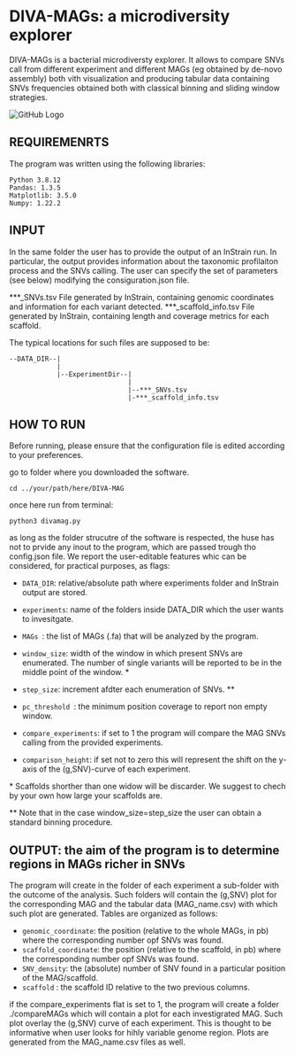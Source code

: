 # DIVA-MAGs: a microdiversity explorer

DIVA-MAGs is a bacterial microdiversty explorer. It allows to compare SNVs call from different experiment and different MAGs (eg obtained by de-novo assembly) both vith visualization and producing tabular data containing SNVs frequencies obtained both with classical binning and sliding window strategies.

![GitHub Logo](./graphical_abstract/logo1.png)

## REQUIREMENRTS
The program was written using the following libraries:

	Python 3.8.12
	Pandas: 1.3.5
	Matplotlib: 3.5.0
	Numpy: 1.22.2

## INPUT

In the same folder the user has to provide the output of an InStrain run. In particular, the output provides information about the taxonomic profilaiton process and the SNVs calling.
The user can specify the set of parameters (see below) modifying the consiguration.json file.


\*\*\*_SNVs.tsv File generated by InStrain, containing genomic coordinates and information for each variant detected. 
\*\*\*_scaffold_info.tsv File generated by InStrain, containing length and coverage metrics for each scaffold.

The typical locations for such files are supposed to be:

    --DATA_DIR--|
                |
                |--ExperimentDir--|
                                  |
                                  |--***_SNVs.tsv
                                  |-***_scaffold_info.tsv


## HOW TO RUN

Before running, please ensure that the configuration file is edited according to your preferences. 

go to folder where you downloaded the software. 

``` cd ../your/path/here/DIVA-MAG ```

once here run from terminal: 

``` python3 divamag.py ```

as long as the folder strucutre of the software is respected, the huse has not to prvide any inout to the program, which are passed trough tho config.json file. We report the user-editable features whic can be considered, for practical purposes, as flags:

* ``` DATA_DIR ```: relative/absolute path where experiments folder and InStrain output are stored.

* ``` experiments ```: name of the folders inside DATA_DIR which the user wants to invesitgate.

* ```MAGs ```: the list of MAGs (.fa) that will be analyzed by the program.

* ``` window_size ```: width of the window in which present SNVs are enumerated. The number of single variants will be reported to be in the middle point of the window. \*

* ``` step_size ```: increment afdter each enumeration of SNVs. \*\*

* ```pc_threshold ```: the minimum position coverage to report non empty window.

* ``` compare_experiments ```: if set to 1 the program will compare the MAG SNVs calling from the provided experiments.

* ``` comparison_height ```: if set not to zero this will represent the shift on the y-axis of the (g,SNV)-curve of each experiment.

\* Scaffolds shorther than one widow will be discarder. We suggest to chech by your own how large your scaffolds are.

\*\* Note that in the case window_size=step_size the user can obtain a standard binning procedure.

## OUTPUT: the aim of the program is to determine regions in MAGs richer in SNVs

The program will create in the folder of each experiment a sub-folder with the outcome of the analysis. Such folders will contain the (g,SNV) plot for the corresponding MAG and the tabular data (MAG_name.csv) with which such plot are generated. Tables are organized as follows:

* ``` genomic_coordinate ```: the position (relative to the whole MAGs, in pb) where the corresponding number opf SNVs was found. 
* ``` scaffold_coordinate ```: the position (relative to the scaffold, in pb) where the corresponding number opf SNVs was found. 
* ``` SNV_density ```: the (absolute) number of SNV found in a particular position of the MAG/scaffold.
* ``` scaffold ``` : the scaffold ID relative to the two previous columns.

if the compare_experiments flat is set to 1, the program will create a folder ./compareMAGs which will contain a plot for each investigrated MAG. Such plot overlay the (g,SNV) curve of each experiment. This is thought to be informative when user looks for hihly variable genome region. Plots are generated from the MAG_name.csv files as well.
